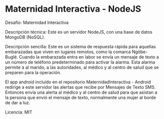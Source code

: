 Maternidad Interactiva - NodeJS
===============================

Desafío: Maternidad Interactiva

Descripción técnica: Este es un servidor NodeJS, con una base de datos MongoDB (NoSQL).

Descripción sencilla: Este es un sistema de respuesta rápida para aquellas embarazadas que viven en lugares remotos, como la comarca Ngöbe-Buglé. Cuando la embarazada entra en labor se envía un mensaje de texto a un número de teléfono predeterminado para activar la alarma. Esta alarma permite a al marido, a las autoridades, al médico y al centro de salud que se preparen para la operación.

El app android incluído en el repositorio MaternidadInteractiva - Android redirige a este servidor las alertas que recibe por Mensajes de Texto SMS. Entonces envía una alerta al médico y al centro de salud para que asistan a la persona que envió el mensaje de texto, normalmente una mujer al borde de dar a luz.

Licencia: MIT
